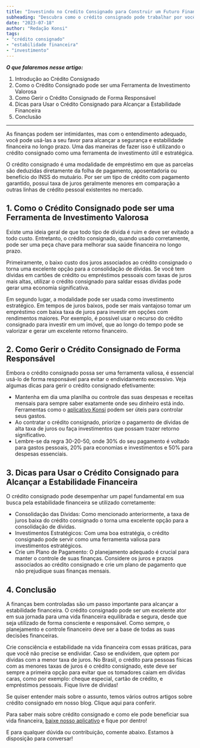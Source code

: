 ```yaml
---
title: "Investindo no Credito Consignado para Construir um Futuro Financeiramente Estável"
subheading: "Descubra como o crédito consignado pode trabalhar por você, levando você a uma vida financeira equilibrada e segurança no longo prazo"
date: "2023-07-18"
author: "Redação Konsi"
tags:
- "crédito consignado"
- "estabilidade financeira"
- "investimento"
---
```


_**O que falaremos nesse artigo:**_
1. Introdução ao Crédito Consignado
2. Como o Crédito Consignado pode ser uma Ferramenta de Investimento Valorosa
3. Como Gerir o Crédito Consignado de Forma Responsável
4. Dicas para Usar o Crédito Consignado para Alcançar a Estabilidade Financeira
5. Conclusão

---

As finanças podem ser intimidantes, mas com o entendimento adequado, você pode usá-las a seu favor para alcançar a segurança e estabilidade financeira no longo prazo. Uma das maneiras de fazer isso é utilizando o crédito consignado como uma ferramenta de investimento útil e estratégica.

O crédito consignado é uma modalidade de empréstimo em que as parcelas são deduzidas diretamente da folha de pagamento, aposentadoria ou benefício do INSS do mutuário. Por ser um tipo de crédito com pagamento garantido, possui taxa de juros geralmente menores em comparação a outras linhas de crédito pessoal existentes no mercado.

## 1. Como o Crédito Consignado pode ser uma Ferramenta de Investimento Valorosa

Existe uma ideia geral de que todo tipo de dívida é ruim e deve ser evitado a todo custo. Entretanto, o crédito consignado, quando usado corretamente, pode ser uma peça chave para melhorar sua saúde financeira no longo prazo. 

Primeiramente, o baixo custo dos juros associados ao crédito consignado o torna uma excelente opção para a consolidação de dívidas. Se você tem dívidas em cartões de crédito ou empréstimos pessoais com taxas de juros mais altas, utilizar o crédito consignado para saldar essas dívidas pode gerar uma economia significativa.

Em segundo lugar, a modalidade pode ser usada como investimento estratégico. Em tempos de juros baixos, pode ser mais vantajoso tomar um empréstimo com baixa taxa de juros para investir em opções com rendimentos maiores. Por exemplo, é possível usar o recurso do crédito consignado para investir em um imóvel, que ao longo do tempo pode se valorizar e gerar um excelente retorno financeiro.

## 2. Como Gerir o Crédito Consignado de Forma Responsável

Embora o crédito consignado possa ser uma ferramenta valiosa, é essencial usá-lo de forma responsável para evitar o endividamento excessivo. Veja algumas dicas para gerir o crédito consignado efetivamente:

* Mantenha em dia uma planilha ou controle das suas despesas e receitas mensais para sempre saber exatamente onde seu dinheiro está indo. Ferramentas como o [aplicativo Konsi](https://konsi.com.br/app) podem ser úteis para controlar seus gastos.
* Ao contratar o crédito consignado, priorize o pagamento de dívidas de alta taxa de juros ou faça investimentos que possam trazer retorno significativo.
* Lembre-se da regra 30-20-50, onde 30% do seu pagamento é voltado para gastos pessoais, 20% para economias e investimentos e 50% para despesas essenciais.

## 3. Dicas para Usar o Crédito Consignado para Alcançar a Estabilidade Financeira

O crédito consignado pode desempenhar um papel fundamental em sua busca pela estabilidade financeira se utilizado corretamente:

* Consolidação das Dívidas: Como mencionado anteriormente, a taxa de juros baixa do crédito consignado o torna uma excelente opção para a consolidação de dívidas.
* Investimentos Estratégicos: Com uma boa estratégia, o crédito consignado pode servir como uma ferramenta valiosa para investimentos estratégicos.
* Crie um Plano de Pagamento: O planejamento adequado é crucial para manter o controle de suas finanças. Considere os juros e prazos associados ao crédito consignado e crie um plano de pagamento que não prejudique suas finanças mensais.

## 4. Conclusão

A finanças bem controladas são um passo importante para alcançar a estabilidade financeira. O crédito consignado pode ser um excelente ator em sua jornada para uma vida financeira equilibrada e segura, desde que seja utilizado de forma consciente e responsável. Como sempre, o planejamento e controle financeiro deve ser a base de todas as suas decisões financeiras. 

Crie consciência e estabilidade na vida financeira com essas práticas, para que você não precise se endividar. Caso se endividem, que optem por dívidas com a menor taxa de juros. No Brasil, o crédito para pessoas físicas com as menores taxas de juros é o crédito consignado, este deve ser sempre a primeira opção para evitar que os tomadores caiam em dívidas caras, como por exemplo: cheque especial, cartão de crédito, e empréstimos pessoais. Fique livre de dívidas!

Se quiser entender mais sobre o assunto, temos vários outros artigos sobre crédito consignado em nosso blog. Clique aqui para conferir.

Para saber mais sobre crédito consignado e como ele pode beneficiar sua vida financeira, [baixe nosso aplicativo](https://konsi.com.br/app) e fique por dentro!

E para qualquer dúvida ou contribuição, comente abaixo. Estamos à disposição para conversar!